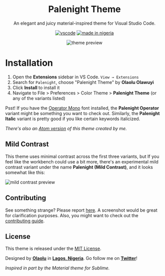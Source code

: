 <div align="center">

# Palenight Theme

An elegant and juicy material-inspired theme for Visual Studio Code.

[![vscode](https://img.shields.io/badge/vscode-v1.12+-373277.svg?style=for-the-badge)](https://code.visualstudio.com/updates/v1_12) [![made in nigeria](https://img.shields.io/badge/made%20in-nigeria-008751.svg?style=for-the-badge)](https://github.com/acekyd/made-in-nigeria)

![theme preview](https://i.imgur.com/G3KSdGo.png)

</div>

# Installation

1. Open the **Extensions** sidebar in VS Code. `View → Extensions`
1. Search for `Palenight`, choose "Palenight Theme" by **Olaolu Olawuyi**
1. Click **Install** to install it
1. Navigate to File > Preferences > Color Theme > **Palenight Theme** (or any of the variants listed)

Psst! If you have the [Operator Mono](https://www.typography.com/fonts/operator) font installed, the **Palenight Operator** variant might be something you want to check out. Similarly, the **Palenight Italic** variant is pretty good if you like certain keywords italicized.

_There's also an [Atom version](https://atom.io/themes/material-palenight-syntax) of this theme created by me._

## Mild Contrast

This theme uses minimal contrast across the first three variants, but If you feel like the workbench could use a bit more, there's an experimental mild contrast variant under the name **Palenight (Mild Contrast)**, and it looks somewhat like this:

![mild contrast preview](https://i.imgur.com/kxR49j3.png)

## Contributing

See something strange? Please report [here](https://github.com/whizkydee/vscode-palenight-theme/issues). A screenshot would be great for clarification purposes. Also, you might want to check out the [contributing guide](https://github.com/whizkydee/vscode-palenight-theme/blob/master/contributing.md).

## License

This theme is released under the [MIT License](https://github.com/whizkydee/vscode-palenight-theme/blob/master/license.md).

Designed by **[Olaolu](https://github.com/whizkydee)** in **[Lagos, Nigeria](https://www.google.com.ng/maps/place/Lagos)**. Go follow me on **[Twitter](https://twitter.com/mrolaolu)**!

_Inspired in part by the Material theme for Sublime._
